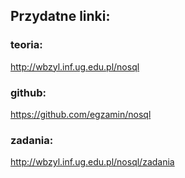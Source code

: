## Przydatne linki:

### teoria:
http://wbzyl.inf.ug.edu.pl/nosql
### github:
https://github.com/egzamin/nosql
### zadania:
http://wbzyl.inf.ug.edu.pl/nosql/zadania
